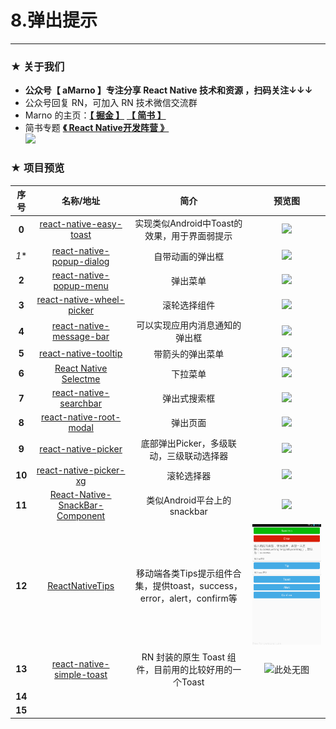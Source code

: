 # 8.弹出提示

*****

### ★ 关于我们

- **公众号【 aMarno 】专注分享 React Native 技术和资源 ，扫码关注↓↓↓**
- 公众号回复 RN，可加入 RN 技术微信交流群
- Marno 的主页：**[【 掘金 】](https://gold.xitu.io/user/56c1c513c24aa800534e85f3)** **[【 简书 】](http://www.jianshu.com/u/174a09ba6c25)**
- 简书专题 **[《 React Native开发阵营 》](http://www.jianshu.com/c/b4ce1d706d1f)**
</br>![](https://github.com/MarnoDev/react-native-open-project/blob/master/res/QR.jpg)

### ★ 项目预览
|序号|名称/地址|简介|预览图|
|:---:|:---:|:---:|:---:|
|**0**|[react-native-easy-toast](https://github.com/crazycodeboy/react-native-easy-toast)|实现类似Android中Toast的效果，用于界面弱提示|![](https://raw.githubusercontent.com/crazycodeboy/react-native-easy-toast/master/examples/Screenshots/react-native-easy-toast-screenshots.gif)|
|*1**|[react-native-popup-dialog](https://github.com/jacklam718/react-native-popup-dialog)|自带动画的弹出框|![](https://camo.githubusercontent.com/ffe672b5dfa5755571021a08b25ae952041f52ed/68747470733a2f2f6a61636b6c616d3731382e6769746875622e696f2f72656163742d6e61746976652d706f7075702d6469616c6f672f7265736f75726365732f706f7075702d6469616c6f672d736c6964652d616e696d6174696f6e2e676966)|
|**2**|[react-native-popup-menu](https://github.com/instea/react-native-popup-menu)|弹出菜单|![](https://github.com/instea/react-native-popup-menu/blob/master/android.demo.gif)|
|**3**|[react-native-wheel-picker](https://github.com/lesliesam/react-native-wheel-picker)|滚轮选择组件|![](https://raw.githubusercontent.com/lesliesam/react-native-wheel-picker/master/demo_android.gif)|
|**4**|[react-native-message-bar](https://github.com/KBLNY/react-native-message-bar)|可以实现应用内消息通知的弹出框|![](https://camo.githubusercontent.com/fca60200a77c86b804e6a8786caaa15d8cd10433/687474703a2f2f7333312e706f7374696d672e6f72672f6378713678357372662f556e7469746c65642e676966)|
|**5**|[react-native-tooltip](https://github.com/chirag04/react-native-tooltip)|带箭头的弹出菜单|![](https://github.com/chirag04/react-native-tooltip/blob/master/screenshot.png)|
|**6**|[React Native Selectme](https://github.com/gs-akhan/react-native-select)|下拉菜单|![](https://raw.githubusercontent.com/gs-akhan/react-native-select/master/dropdown-both.gif)|
|**7**|[react-native-searchbar](https://github.com/localz/react-native-searchbar)|弹出式搜索框|![](https://camo.githubusercontent.com/ae14f0bdfaa9b56177a97468ea757d5d9ca30c2e/687474703a2f2f692e696d6775722e636f6d2f69323159776e572e676966)|
|**8**|[react-native-root-modal](https://github.com/magicismight/react-native-root-modal)|弹出页面|![](https://github.com/magicismight/react-native-root-modal/blob/master/Example/screenShoot.ios.gif)|
|**9**|[react-native-picker](https://github.com/beefe/react-native-picker)|底部弹出Picker，多级联动，三级联动选择器|![](https://github.com/beefe/react-native-picker/blob/master/doc/ui4.jpg)|
|**10**|[react-native-picker-xg](https://github.com/xgfe/react-native-picker-xg)|滚轮选择器|![](https://raw.githubusercontent.com/lulutia/react-native-tpicker/master/show.gif)|
|**11**|[React-Native-SnackBar-Component](https://github.com/SiDevesh/React-Native-SnackBar-Component)|类似Android平台上的snackbar|![](https://camo.githubusercontent.com/9a97a6b6084fedbdda5756ce6d6c1e6610944bca/68747470733a2f2f6d656469612e67697068792e636f6d2f6d656469612f7a43685453576f6737544e6d4d2f67697068792e676966)|
|**12**|[ReactNativeTips](https://github.com/BingKui/ReactNativeTips)|移动端各类Tips提示组件合集，提供toast，success，error，alert，confirm等|![](https://github.com/BingKui/ReactNativeTips/raw/master/img/Tips.gif)|
|**13**|[react-native-simple-toast](https://github.com/xgfe/react-native-simple-toast)|RN 封装的原生 Toast 组件，目前用的比较好用的一个Toast|![此处无图]()|
|**14**|[]()||![]()|
|**15**|[]()||![]()|
